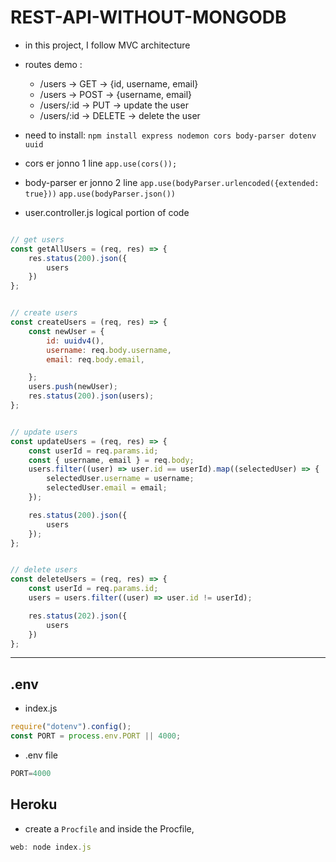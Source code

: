 # REST-API-WITHOUT-MONGODB

- in this project, I follow MVC architecture

- routes demo :
    - /users -> GET -> {id, username, email}
    - /users -> POST -> {username, email}
    - /users/:id -> PUT -> update the user
    - /users/:id -> DELETE -> delete the user


- need to install:
`npm install express nodemon cors body-parser dotenv uuid`


- cors er jonno 1 line
`app.use(cors());`

- body-parser er jonno 2 line
`app.use(bodyParser.urlencoded({extended: true}))`
`app.use(bodyParser.json())`


- user.controller.js logical portion of code
```javascript

// get users 
const getAllUsers = (req, res) => {
    res.status(200).json({
        users
    })
};


// create users 
const createUsers = (req, res) => {
    const newUser = {
        id: uuidv4(),
        username: req.body.username,
        email: req.body.email,

    };
    users.push(newUser);
    res.status(200).json(users);
};


// update users 
const updateUsers = (req, res) => {
    const userId = req.params.id;
    const { username, email } = req.body;
    users.filter((user) => user.id == userId).map((selectedUser) => {
        selectedUser.username = username;
        selectedUser.email = email;
    });

    res.status(200).json({
        users
    });
};


// delete users 
const deleteUsers = (req, res) => {
    const userId = req.params.id;
    users = users.filter((user) => user.id != userId);

    res.status(202).json({
        users
    })
};

```

---


## .env

- index.js
```javascript
require("dotenv").config();
const PORT = process.env.PORT || 4000;
```

- .env file
```javascript
PORT=4000
```


## Heroku 

- create a `Procfile` and inside the Procfile,
```javascript
web: node index.js
```